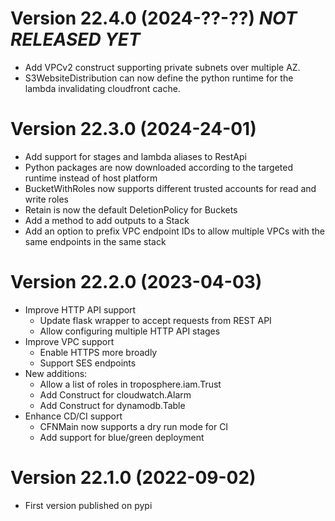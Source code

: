 # Version 22.4.0 (2024-??-??) *NOT RELEASED YET*

* Add VPCv2 construct supporting private subnets over multiple AZ.
* S3WebsiteDistribution can now define the python runtime for the lambda invalidating cloudfront cache.

# Version 22.3.0 (2024-24-01)

* Add support for stages and lambda aliases to RestApi
* Python packages are now downloaded according to the targeted runtime instead
  of host platform
* BucketWithRoles now supports different trusted accounts for read and write
  roles
* Retain is now the default DeletionPolicy for Buckets
* Add a method to add outputs to a Stack
* Add an option to prefix VPC endpoint IDs to allow multiple VPCs with the same
  endpoints in the same stack

# Version 22.2.0 (2023-04-03)

* Improve HTTP API support
  * Update flask wrapper to accept requests from REST API
  * Allow configuring multiple HTTP API stages
* Improve VPC support
  * Enable HTTPS more broadly
  * Support SES endpoints
* New additions:
  * Allow a list of roles in troposphere.iam.Trust
  * Add Construct for cloudwatch.Alarm
  * Add Construct for dynamodb.Table
* Enhance CD/CI support
  * CFNMain now supports a dry run mode for CI
  * Add support for blue/green deployment

# Version 22.1.0 (2022-09-02)

* First version published on pypi
